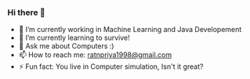 ### Hi there 👋   
        
<!--
**Ratna04priya/Ratna04priya** is a ✨ _special_ ✨ repository because its `README.md` (this file) appears on your GitHub profile. 

Here are some ideas to get you started: 
 
- 🔭 I’m currently working on ...
- 🌱 I’m currently learning ...
- 👯 I’m looking to collaborate on ...
- 🤔 I’m looking for help with ...
- 💬 Ask me about ...  
- 📫 How to reach me: ...
- 😄 Pronouns: ...
- ⚡ Fun fact: ...      
-->

- 🔭 I’m currently working in Machine Learning and Java Developement
- 🌱 I’m currently learning to survive!
- 💬 Ask me about Computers :)
- 📫 How to reach me: ratnpriya1998@gmail.com
- ⚡ Fun fact: You live in Computer simulation, Isn't it great?
 
